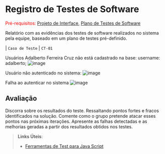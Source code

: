 # Registro de Testes de Software

<span style="color:red">Pré-requisitos: <a href="3-Projeto de Interface.md"> Projeto de Interface</a></span>, <a href="8-Plano de Testes de Software.md"> Plano de Testes de Software</a>

Relatório com as evidências dos testes de software realizados no sistema pela equipe, baseado em um plano de testes pré-definido.

|  `Caso de Teste`           |  `CT-01`

Usuários Adalberto Ferreira Cruz não está cadastrado na base: username: adalberto;
![image](https://user-images.githubusercontent.com/94413402/173254754-85cba624-6964-487f-8ddb-e248e3f04eca.png)

Usuário não autenticado no sistema:
![image](https://user-images.githubusercontent.com/94413402/173255116-aa23f942-ae0c-40ad-a113-d481a3ebdf47.png)

Falha ao autenticar no sistema
![image](https://user-images.githubusercontent.com/94413402/173254814-f7e6a281-c264-459b-8250-6bd820d2b6e3.png)






## Avaliação

Discorra sobre os resultados do teste. Ressaltando pontos fortes e fracos identificados na solução. Comente como o grupo pretende atacar esses pontos nas próximas iterações. Apresente as falhas detectadas e as melhorias geradas a partir dos resultados obtidos nos testes.

> **Links Úteis**:
> - [Ferramentas de Test para Java Script](https://geekflare.com/javascript-unit-testing/)
